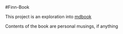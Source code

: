 #Finn-Book

This project is an exploration into [mdbook](https://github.com/rust-lang-nursery/mdBook "mdbook on Github")

Contents of the book are personal musings, if anything
